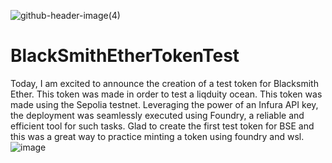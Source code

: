 ![github-header-image(4)](https://github.com/user-attachments/assets/e161e64c-0923-4d2f-b2a6-1467b1c3d071)

# BlackSmithEtherTokenTest

Today, I am excited to announce the creation of a test token for Blacksmith Ether. This token was made in order to test a liqduity ocean. This token was made using the Sepolia testnet. Leveraging the power of an Infura API key, the deployment was seamlessly executed using Foundry, a reliable and efficient tool for such tasks. Glad to create the first test token for BSE and this was a great way to practice minting a token using foundry and wsl. 
![image](https://github.com/user-attachments/assets/71a801eb-edf7-4dc0-9dfd-84e879219b87)
